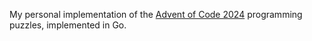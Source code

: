 My personal implementation of the [Advent of Code 2024](https://adventofcode.com/2024) programming puzzles, implemented in Go.